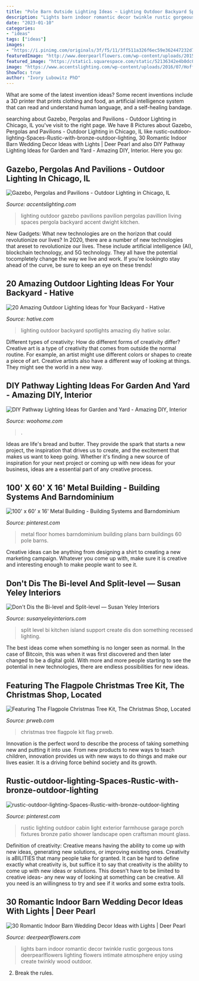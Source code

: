 ```yaml
---
title: "Pole Barn Outside Lighting Ideas ~ Lighting Outdoor Backyard Spotlights Amazing Diy Hative Solar"
description: "Lights barn indoor romantic decor twinkle rustic gorgeous tons deerpearlflowers lighting flowers intimate atmosphere enjoy using create twinkly wood outdoor"
date: "2023-01-10"
categories:
- "ideas"
tags: ["ideas"]
images:
- "https://i.pinimg.com/originals/3f/f5/11/3ff511a326f6ec59e362447232d7b1a9.jpg"
featuredImage: "http://www.deerpearlflowers.com/wp-content/uploads/2015/04/gorgeous-rustic-wedding-details-with-tons-of-twinkle-lights.jpg"
featured_image: "https://static1.squarespace.com/static/52136342e4b0dc0738671f11/t/55dd337be4b0c1876c893946/1440559998650/"
image: "https://www.accentslighting.com/wp-content/uploads/2016/07/Hoffman-Pavillion-Front.jpg"
ShowToc: true
author: "Ivory Lubowitz PhD"
---
```



What are some of the latest invention ideas?
Some recent inventions include a 3D printer that prints clothing and food, an artificial intelligence system that can read and understand human language, and a self-healing bandage.

	

		
searching about Gazebo, Pergolas and Pavilions - Outdoor Lighting in Chicago, IL you've visit to the right page. We have 8 Pictures about Gazebo, Pergolas and Pavilions - Outdoor Lighting in Chicago, IL like rustic-outdoor-lighting-Spaces-Rustic-with-bronze-outdoor-lighting, 30 Romantic Indoor Barn Wedding Decor Ideas with Lights | Deer Pearl and also DIY Pathway Lighting Ideas for Garden and Yard - Amazing DIY, Interior. Here you go:
		
    
## Gazebo, Pergolas And Pavilions - Outdoor Lighting In Chicago, IL

<img loading=lazy src="https://www.accentslighting.com/wp-content/uploads/2016/07/Hoffman-Pavillion-Front.jpg" onerror="this.onerror=null;this.src='https://tse1.mm.bing.net/th?id=OIP.XCtJftUN2ffXJftPgXN7zgHaE7&amp;pid=15.1';" alt="Gazebo, Pergolas and Pavilions - Outdoor Lighting in Chicago, IL">

_Source: accentslighting.com_

>lighting outdoor gazebo pavilions pavilion pergolas pavillion living spaces pergola backyard accent dwight kitchen. 

	

New Gadgets: What new technologies are on the horizon that could revolutionize our lives?
In 2020, there are a number of new technologies that areset to revolutionize our lives. These include artificial intelligence (AI), blockchain technology, and 5G technology. They all have the potential tocompletely change the way we live and work. If you're lookingto stay ahead of the curve, be sure to keep an eye on these trends!

    
## 20 Amazing Outdoor Lighting Ideas For Your Backyard - Hative

<img loading=lazy src="https://hative.com/wp-content/uploads/2017/06/outdoor-lighting/15-outdoor-lighting-diy-ideas-tutorials.jpg" onerror="this.onerror=null;this.src='https://tse1.mm.bing.net/th?id=OIP.ZrGT-a-LHrxS8LB6H3hSEQHaPq&amp;pid=15.1';" alt="20 Amazing Outdoor Lighting Ideas for Your Backyard - Hative">

_Source: hative.com_

>lighting outdoor backyard spotlights amazing diy hative solar. 

	

Different types of creativity: How do different forms of creativity differ?
Creative art is a type of creativity that comes from outside the normal routine. For example, an artist might use different colors or shapes to create a piece of art. Creative artists also have a different way of looking at things. They might see the world in a new way.

    
## DIY Pathway Lighting Ideas For Garden And Yard - Amazing DIY, Interior

<img loading=lazy src="https://www.woohome.com/wp-content/uploads/2017/06/lighting-ideas-for-pathway-14.jpg" onerror="this.onerror=null;this.src='https://tse3.mm.bing.net/th?id=OIP.r7a3ifWfcvWCXl_lqE-VMwHaL1&amp;pid=15.1';" alt="DIY Pathway Lighting Ideas for Garden and Yard - Amazing DIY, Interior">

_Source: woohome.com_

>. 

	

Ideas are life's bread and butter. They provide the spark that starts a new project, the inspiration that drives us to create, and the excitement that makes us want to keep going. Whether it's finding a new source of inspiration for your next project or coming up with new ideas for your business, ideas are a essential part of any creative process.

    
## 100&#039; X 60&#039; X 16&#039; Metal Building - Building Systems And Barndominium

<img loading=lazy src="https://i.pinimg.com/736x/52/2a/f0/522af0c0bf8406b6696eab764f4778c9.jpg" onerror="this.onerror=null;this.src='https://tse3.mm.bing.net/th?id=OIP.asB083iFSXN2FPSES3yrAwHaEK&amp;pid=15.1';" alt="100&#039; x 60&#039; x 16&#039; Metal Building - Building Systems and Barndominium">

_Source: pinterest.com_

>metal floor homes barndominium building plans barn buildings 60 pole barns. 

	

Creative ideas can be anything from designing a shirt to creating a new marketing campaign. Whatever you come up with, make sure it is creative and interesting enough to make people want to see it.

    
## Don&#039;t Dis The Bi-level And Split-level — Susan Yeley Interiors

<img loading=lazy src="https://static1.squarespace.com/static/52136342e4b0dc0738671f11/t/55dd337be4b0c1876c893946/1440559998650/" onerror="this.onerror=null;this.src='https://tse4.mm.bing.net/th?id=OIP.O6ihDbwDtkyJAazErUcJiAHaE8&amp;pid=15.1';" alt="Don&#039;t Dis the Bi-level and Split-level — Susan Yeley Interiors">

_Source: susanyeleyinteriors.com_

>split level bi kitchen island support create dis don something recessed lighting. 

	

The best ideas come when something is no longer seen as normal. In the case of Bitcoin, this was when it was first discovered and then later changed to be a digital gold. With more and more people starting to see the potential in new technologies, there are endless possibilities for new ideas.

    
## Featuring The Flagpole Christmas Tree Kit, The Christmas Shop, Located

<img loading=lazy src="http://ww1.prweb.com/prfiles/2016/12/01/13894879/LEDChristmasTreead.png" onerror="this.onerror=null;this.src='https://tse1.mm.bing.net/th?id=OIP.AdQmrFRUPQ1jSibBH756UQChEs&amp;pid=15.1';" alt="Featuring The Flagpole Christmas Tree Kit, The Christmas Shop, Located">

_Source: prweb.com_

>christmas tree flagpole kit flag prweb. 

	

Innovation is the perfect word to describe the process of taking something new and putting it into use. From new products to new ways to teach children, innovation provides us with new ways to do things and make our lives easier. It is a driving force behind society and its growth.

    
## Rustic-outdoor-lighting-Spaces-Rustic-with-bronze-outdoor-lighting

<img loading=lazy src="https://i.pinimg.com/originals/3f/f5/11/3ff511a326f6ec59e362447232d7b1a9.jpg" onerror="this.onerror=null;this.src='https://tse3.mm.bing.net/th?id=OIP.VKAek9MCu6HaAYJZPkTotwHaLH&amp;pid=15.1';" alt="rustic-outdoor-lighting-Spaces-Rustic-with-bronze-outdoor-lighting">

_Source: pinterest.com_

>rustic lighting outdoor cabin light exterior farmhouse garage porch fixtures bronze patio shower landscape open craftsman mount glass. 

	

Definition of creativity: Creative means having the ability to come up with new ideas, generating new solutions, or improving existing ones.
Creativity is aBILITIES that many people take for granted. It can be hard to define exactly what creativity is, but suffice it to say that creativity is the ability to come up with new ideas or solutions. This doesn't have to be limited to creative ideas- any new way of looking at something can be creative. All you need is an willingness to try and see if it works and some extra tools.

    
## 30 Romantic Indoor Barn Wedding Decor Ideas With Lights | Deer Pearl

<img loading=lazy src="http://www.deerpearlflowers.com/wp-content/uploads/2015/04/gorgeous-rustic-wedding-details-with-tons-of-twinkle-lights.jpg" onerror="this.onerror=null;this.src='https://tse4.mm.bing.net/th?id=OIP.FOFn9SgQ1JItQnRSiV8sVQHaLH&amp;pid=15.1';" alt="30 Romantic Indoor Barn Wedding Decor Ideas with Lights | Deer Pearl">

_Source: deerpearlflowers.com_

>lights barn indoor romantic decor twinkle rustic gorgeous tons deerpearlflowers lighting flowers intimate atmosphere enjoy using create twinkly wood outdoor. 

	

2. Break the rules.


